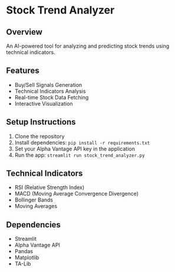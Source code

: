 # Stock Trend Analyzer

## Overview
An AI-powered tool for analyzing and predicting stock trends using technical indicators.

## Features
- Buy/Sell Signals Generation
- Technical Indicators Analysis
- Real-time Stock Data Fetching
- Interactive Visualization

## Setup Instructions
1. Clone the repository
2. Install dependencies: `pip install -r requirements.txt`
3. Set your Alpha Vantage API key in the application
4. Run the app: `streamlit run stock_trend_analyzer.py`

## Technical Indicators
- RSI (Relative Strength Index)
- MACD (Moving Average Convergence Divergence)
- Bollinger Bands
- Moving Averages

## Dependencies
- Streamlit
- Alpha Vantage API
- Pandas
- Matplotlib
- TA-Lib

